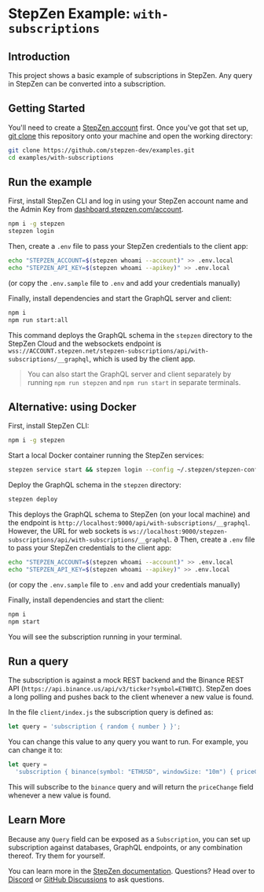 # StepZen Example: `with-subscriptions`

## Introduction

This project shows a basic example of subscriptions in StepZen. Any query in StepZen can be converted into a subscription.

## Getting Started

You'll need to create a [StepZen account](https://stepzen.com/request-invite) first. Once you've got that set up, [git clone](https://www.atlassian.com/git/tutorials/setting-up-a-repository/git-clone) this repository onto your machine and open the working directory:

```bash
git clone https://github.com/stepzen-dev/examples.git
cd examples/with-subscriptions
```

## Run the example

First, install StepZen CLI and log in using your StepZen account name and the Admin Key from [dashboard.stepzen.com/account](dashboard.stepzen.com/account).

```bash
npm i -g stepzen
stepzen login
```

Then, create a `.env` file to pass your StepZen credentials to the client app:

```bash
echo "STEPZEN_ACCOUNT=$(stepzen whoami --account)" >> .env.local
echo "STEPZEN_API_KEY=$(stepzen whoami --apikey)" >> .env.local
```

(or copy the `.env.sample` file to `.env` and add your credentials manually)

Finally, install dependencies and start the GraphQL server and client:

```bash
npm i
npm run start:all
```

This command deploys the GraphQL schema in the `stepzen` directory to the StepZen Cloud and the websockets endpoint is `wss://ACCOUNT.stepzen.net/stepzen-subscriptions/api/with-subscriptions/__graphql`, which is used by the client app.

> You can also start the GraphQL server and client separately by running `npm run stepzen` and `npm run start` in separate terminals.

## Alternative: using Docker

First, install StepZen CLI:

```bash
npm i -g stepzen
```

Start a local Docker container running the StepZen services:

```bash
stepzen service start && stepzen login --config ~/.stepzen/stepzen-config.local.yaml`
```

Deploy the GraphQL schema in the `stepzen` directory:

```bash
stepzen deploy
```

This deploys the GraphQL schema to StepZen (on your local machine) and the endpoint is `http://localhost:9000/api/with-subscriptions/__graphql`. However, the URL for web sockets is `ws://localhost:9000/stepzen-subscriptions/api/with-subscriptions/__graphql`.
∂
Then, create a `.env` file to pass your StepZen credentials to the client app:

```bash
echo "STEPZEN_ACCOUNT=$(stepzen whoami --account)" >> .env.local
echo "STEPZEN_API_KEY=$(stepzen whoami --apikey)" >> .env.local
```

(or copy the `.env.sample` file to `.env` and add your credentials manually)

Finally, install dependencies and start the client:

```bash
npm i
npm start
```

You will see the subscription running in your terminal.

## Run a query

The subscription is against a mock REST backend and the Binance REST API (`https://api.binance.us/api/v3/ticker?symbol=ETHBTC`). StepZen does a long polling and pushes back to the client whenever a new value is found.

In the file `client/index.js` the subscription query is defined as:

```js
let query = 'subscription { random { number } }';
```

You can change this value to any query you want to run. For example, you can change it to:

```js
let query =
  'subscription { binance(symbol: "ETHUSD", windowSize: "10m") { priceChange } }';
```

This will subscribe to the `binance` query and will return the `priceChange` field whenever a new value is found.

## Learn More

Because any `Query` field can be exposed as a `Subscription`, you can set up subscription against databases, GraphQL endpoints, or any combination thereof. Try them for yourself.

You can learn more in the [StepZen documentation](https://stepzen.com/docs). Questions? Head over to [Discord](https://discord.gg/9k2VdPn2FR) or [GitHub Discussions](https://github.com/stepzen-dev/examples/discussions) to ask questions.
